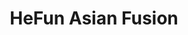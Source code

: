 ---
layout: place
title: "HeFun Asian Fusion"
permalink: /florida/palm-harbor/hefun-asian-fusion.html
stateAbbr: FL
stateName: Florida
cityName: Palm Harbor
place_id: ChIJ3dHw1EPtwogRGtKthTSDcQM
photos:
  - name: >-
      places/ChIJ3dHw1EPtwogRGtKthTSDcQM/photos/AeeoHcJObq2DhtZJ5DvTC6-e3g7IhxV0B7vTXcYkep31uOGkAh8mGoTJMN13EY4L5Q7AQRwqI5LsNeHSWQlOXpJgxvpHyHCxEylHvb2myX1PtwCg1E-IbSF4n_5SAOEePHL4rgJTKfdh7PBwHF6-lUNcp4j5Z4WbqG7pFQjZChWlJz4xBOr9rzQ1LAm-Rt36tSyvgtLLtRYS3_TPc_q0Wigum-9o9bYrcgDBNEaZ3XA9GR9PdsoEhf9q11aV0sCbf9L9gYoGHS398gB_-chjsON3ZEQodWr-dIsHpYpdTQNaCYklyQ
    widthPx: 4032
    heightPx: 2268
    authorAttributions:
      - displayName: HeFun Asian Fusion
        uri: https://maps.google.com/maps/contrib/108658113032725936378
        photoUri: >-
          https://lh3.googleusercontent.com/a-/ALV-UjUdC1NZ_Y2tOGB4DFC0Bx44lykLqu2LUdOAQNS5ttt0G308pdU=s100-p-k-no-mo
    flagContentUri: >-
      https://www.google.com/local/imagery/report/?cb_client=maps_api_places.places_api&image_key=!1e10!2sAF1QipN3YHyT4PS9JscXf4VoGMNPpgfQS84DnZYyJptg&hl=en-US
    googleMapsUri: >-
      https://www.google.com/maps/place//data=!3m4!1e2!3m2!1sAF1QipN3YHyT4PS9JscXf4VoGMNPpgfQS84DnZYyJptg!2e10!4m2!3m1!1s0x88c2ed43d4f0d1dd:0x371833485add21a
  - name: >-
      places/ChIJ3dHw1EPtwogRGtKthTSDcQM/photos/AeeoHcJih-8Pwr0aaF9R7zmgPle8HqtJro05l1-nArJFaBrXJkDOY-IzjVEbQNjJp4mrb4Cjzu5-h-hMA-PJALMp6CnXqye8SsPE0pYhTaxJQ6sQk0jqpFPr3c2PqS9m_HUFgS3Fi79fTcv8AF1oc0zsxUuqeGeAO0AYt3auMtS8vFhj27_ylWQpkL0tbS3zA2kukciTE70QIZvJQlLCMzD81Dq3IPMhlGLg_y6ipvHfYpXxjuI0xZXWGbk66OfV-NKZ0WHOJkOysf5ZQM3kd-94i3M75zFiyua6zGIxOuYz7b5PxQ
    widthPx: 680
    heightPx: 510
    authorAttributions:
      - displayName: HeFun Asian Fusion
        uri: https://maps.google.com/maps/contrib/108658113032725936378
        photoUri: >-
          https://lh3.googleusercontent.com/a-/ALV-UjUdC1NZ_Y2tOGB4DFC0Bx44lykLqu2LUdOAQNS5ttt0G308pdU=s100-p-k-no-mo
    flagContentUri: >-
      https://www.google.com/local/imagery/report/?cb_client=maps_api_places.places_api&image_key=!1e10!2sAF1QipMQKq0d4yIQKMvvvSsoo2IMQadZK-8VvjS_tQFq&hl=en-US
    googleMapsUri: >-
      https://www.google.com/maps/place//data=!3m4!1e2!3m2!1sAF1QipMQKq0d4yIQKMvvvSsoo2IMQadZK-8VvjS_tQFq!2e10!4m2!3m1!1s0x88c2ed43d4f0d1dd:0x371833485add21a
  - name: >-
      places/ChIJ3dHw1EPtwogRGtKthTSDcQM/photos/AeeoHcI6cCBnz6NUMtlSOk_4pOC_zEkmTkqe7rpk_yXH_cj7s2euIbBzGeEjsCfX2h50oAkgPGXYm4dACqXmOCFbTSSFunMw8Ee7NglIsOmUfaLk-zHaKpC-HWVM_8x8z-QxaC_IjkCwQ_a_TzvV4gLpeEyAYVKKA7MCX6gKll0KsCAmXsIg-abjbL8mqX_-inlyfOukfFBq2tP1XPiZzUIkrm7qreSJkj88n07Z3Qsm9LEvF2zKdJMQuCMVLVN0HEhGjVsIoiurK7AgHfmqOjNC_qAaixN6bT1y1zfkLn2LgGu_bbZndfFhwiVFgjRiYE5yqgtyVTDe3NMPmvp71XmrC5Y7oeNqxexZpQ-OebKIiL1eHIMxmZCFtDBQizEe-TOOn7z5yTJNjF59KKQOuxFlbMM_cQbwb8mzhsayJ9pKqd4
    widthPx: 3024
    heightPx: 4032
    authorAttributions:
      - displayName: Jocelyn Bodak
        uri: https://maps.google.com/maps/contrib/104935234183485404029
        photoUri: >-
          https://lh3.googleusercontent.com/a/ACg8ocJO5d8oYwTG9_L1_xoRkQKooQsNbwXnVFEbjxe6XsLLr4D5EQ=s100-p-k-no-mo
    flagContentUri: >-
      https://www.google.com/local/imagery/report/?cb_client=maps_api_places.places_api&image_key=!1e10!2sCIHM0ogKEICAgMDI0-6fHA&hl=en-US
    googleMapsUri: >-
      https://www.google.com/maps/place//data=!3m4!1e2!3m2!1sCIHM0ogKEICAgMDI0-6fHA!2e10!4m2!3m1!1s0x88c2ed43d4f0d1dd:0x371833485add21a
  - name: >-
      places/ChIJ3dHw1EPtwogRGtKthTSDcQM/photos/AeeoHcJCrmSGLZHX-ARP3QKVTvjkg2aHW6NXCDV2wYTwgCzsNikQUjCDZUPA0APJ1wzyMKIwHKAcGLRXB5gkZlsuQsGmB5U5ycvOP8DOyS7llwV5jXHKM0eB1Ks3egaDTcFYfSqkkJYVDul-CFlhppBpVymVF49M4hQDZZOy-4Z48_9bfQlTZxNlP1w69u-EjhagzP82ePPVxblS-NLClcKNS46ZutV0mEUb0xfg48iR-ulSW26W85PwwWfAF5te2SfXCjtCQOOe0hDsY_oYBE1pAsx-yfkU3Y3EU7J8cZYL_39pmw
    widthPx: 4031
    heightPx: 2809
    authorAttributions:
      - displayName: HeFun Asian Fusion
        uri: https://maps.google.com/maps/contrib/108658113032725936378
        photoUri: >-
          https://lh3.googleusercontent.com/a-/ALV-UjUdC1NZ_Y2tOGB4DFC0Bx44lykLqu2LUdOAQNS5ttt0G308pdU=s100-p-k-no-mo
    flagContentUri: >-
      https://www.google.com/local/imagery/report/?cb_client=maps_api_places.places_api&image_key=!1e10!2sAF1QipNZx5pY_QGni_yIzpta6l8qxDlK061F8ZgSMdv4&hl=en-US
    googleMapsUri: >-
      https://www.google.com/maps/place//data=!3m4!1e2!3m2!1sAF1QipNZx5pY_QGni_yIzpta6l8qxDlK061F8ZgSMdv4!2e10!4m2!3m1!1s0x88c2ed43d4f0d1dd:0x371833485add21a
  - name: >-
      places/ChIJ3dHw1EPtwogRGtKthTSDcQM/photos/AeeoHcIRo8zD06_VvhISiKNI6PVySyaOwyh7DiLDWmzDM4NJA4faRaG_rlyWfd3424t5vALZTYUqUTIQAvaeVnVTWgUrpcSiXuA8kf00xDLJgDjSV_pG517klZSuye0zMw5AuQDUPCGVHguQvZBXzKM25Anys8Spl14BH8nSAuZyy2rDMm_YoPcCncof9wx07ftflTxkBK6FADbnti2f4P5Fe68AqIZgfPUZdAAu_BBWnTFjLPZ22m6UjbWUWNMRexc0O5TciMBwvmggBjExBLQ0a5tS4eUhayQ4-mnioFfwyivziw
    widthPx: 3936
    heightPx: 3024
    authorAttributions:
      - displayName: HeFun Asian Fusion
        uri: https://maps.google.com/maps/contrib/108658113032725936378
        photoUri: >-
          https://lh3.googleusercontent.com/a-/ALV-UjUdC1NZ_Y2tOGB4DFC0Bx44lykLqu2LUdOAQNS5ttt0G308pdU=s100-p-k-no-mo
    flagContentUri: >-
      https://www.google.com/local/imagery/report/?cb_client=maps_api_places.places_api&image_key=!1e10!2sAF1QipOSYjGy1RLvqy0RKqlk7-GyKLcdsbGjFI3t-fEV&hl=en-US
    googleMapsUri: >-
      https://www.google.com/maps/place//data=!3m4!1e2!3m2!1sAF1QipOSYjGy1RLvqy0RKqlk7-GyKLcdsbGjFI3t-fEV!2e10!4m2!3m1!1s0x88c2ed43d4f0d1dd:0x371833485add21a
  - name: >-
      places/ChIJ3dHw1EPtwogRGtKthTSDcQM/photos/AeeoHcKCC_XVQhYxK4PfW8rCU5QpEr2CpD68_JVPgkVb7W3qAnpbwixEFFhAf8qP0MOX0FiZTMPVTz1CP93Tqu5JoQi3ohe5QEs7Wjifi3XRWhcU1E3f82gCFcM0mvWFIsoTY3j7PWsLAsrJi3T0JZDryDey6WLJnUlCC3KTW0rcJqtRBdqaaW3fgMPvA576ZYbVXVtmc3QEyymK39hVAGgVS4q19I9hZazn_t81Vtw1EtY4xL_kT6Q4Tg6AaCdpg6uM9lDsyy8s2CRiSiNFqMcZUQehs2BMj7yl_lqpSrEJgPvz1A
    widthPx: 680
    heightPx: 510
    authorAttributions:
      - displayName: HeFun Asian Fusion
        uri: https://maps.google.com/maps/contrib/108658113032725936378
        photoUri: >-
          https://lh3.googleusercontent.com/a-/ALV-UjUdC1NZ_Y2tOGB4DFC0Bx44lykLqu2LUdOAQNS5ttt0G308pdU=s100-p-k-no-mo
    flagContentUri: >-
      https://www.google.com/local/imagery/report/?cb_client=maps_api_places.places_api&image_key=!1e10!2sAF1QipPj4CpoOvgM4lBXwKa0Z0LrbVH5RKAmpCtI9llk&hl=en-US
    googleMapsUri: >-
      https://www.google.com/maps/place//data=!3m4!1e2!3m2!1sAF1QipPj4CpoOvgM4lBXwKa0Z0LrbVH5RKAmpCtI9llk!2e10!4m2!3m1!1s0x88c2ed43d4f0d1dd:0x371833485add21a
  - name: >-
      places/ChIJ3dHw1EPtwogRGtKthTSDcQM/photos/AeeoHcLNn6Zp4nMpQ6bDsVmOlMnLlndGBTopLnlJP2X9x44r8YhGckjPlp6_0Ilf0ddkuFtkIjzYvLx_sWSjGiDfR2g4VVgRn8ZmJeqkXxXFqS1FehqM-tj9hvbl_ni7vmzhddMg51YNXePDEYW1XRS2X9uOVDteSzidvj4MIG8qcgIG3VAIjESCzXPsO9RZgXaFUTt5VXes886qNejgrC9rchMC7lETpS3AGdoo9bimm_0L2aUSL3-PQEbMt6RbvMDjukUA2MonQIhjTmyMOC6cdnokXVSXLcODmT9ADdiMdzw7Tw
    widthPx: 680
    heightPx: 510
    authorAttributions:
      - displayName: HeFun Asian Fusion
        uri: https://maps.google.com/maps/contrib/108658113032725936378
        photoUri: >-
          https://lh3.googleusercontent.com/a-/ALV-UjUdC1NZ_Y2tOGB4DFC0Bx44lykLqu2LUdOAQNS5ttt0G308pdU=s100-p-k-no-mo
    flagContentUri: >-
      https://www.google.com/local/imagery/report/?cb_client=maps_api_places.places_api&image_key=!1e10!2sAF1QipPUE0nEH09D8NMWcZise92W-5o3YShAKCD9gFLf&hl=en-US
    googleMapsUri: >-
      https://www.google.com/maps/place//data=!3m4!1e2!3m2!1sAF1QipPUE0nEH09D8NMWcZise92W-5o3YShAKCD9gFLf!2e10!4m2!3m1!1s0x88c2ed43d4f0d1dd:0x371833485add21a
  - name: >-
      places/ChIJ3dHw1EPtwogRGtKthTSDcQM/photos/AeeoHcIXabVy3yrrNHzUtADzDLydnf4mnGTUwn3IYIz5Bw5THJNaAz7W1LwkuzxHfFukD6zJVUQsRITXtKPEjUJCecXLr3OGdyEuodNjcxbVOCqisaaK5PPMKaBKgD0Dsa-JenMkCGdoXVivRgiMC0u4Td1IwRWDzkE1mAvSU4irQrGDrjKrTXmUAlEopvM4a5NHKkslVnPXpbWi6okWfpL_3wDBZVompF0N9gXIN6byYtEtMyt7o4oAx99cHlURwCb2ztFjnJY5XRAv-jnw6RYCnlN1L-Oprbd5bRsvyecQLFfy4w
    widthPx: 680
    heightPx: 405
    authorAttributions:
      - displayName: HeFun Asian Fusion
        uri: https://maps.google.com/maps/contrib/108658113032725936378
        photoUri: >-
          https://lh3.googleusercontent.com/a-/ALV-UjUdC1NZ_Y2tOGB4DFC0Bx44lykLqu2LUdOAQNS5ttt0G308pdU=s100-p-k-no-mo
    flagContentUri: >-
      https://www.google.com/local/imagery/report/?cb_client=maps_api_places.places_api&image_key=!1e10!2sAF1QipMPAxc6XCja8KvM3y2SJ4gRNvvrjCcyBBSHP0ZJ&hl=en-US
    googleMapsUri: >-
      https://www.google.com/maps/place//data=!3m4!1e2!3m2!1sAF1QipMPAxc6XCja8KvM3y2SJ4gRNvvrjCcyBBSHP0ZJ!2e10!4m2!3m1!1s0x88c2ed43d4f0d1dd:0x371833485add21a
  - name: >-
      places/ChIJ3dHw1EPtwogRGtKthTSDcQM/photos/AeeoHcKeNgMC7G15kadVN-wSzbhB7Q-sCMfQMauMl4tSwaXTo0cX9jAdwjmnmeTXRgGkqAfFo3u8l9GFCgUcbtDSz8qFifWpRuI9itLDv6Ah08YldRfmeBgImjlLmE0Ijy7Y8FaL5opDL78PGixbT2DOA9ALwgIc_2CW34WE_mIJCriMIBa7XXRY0b3_mZkk7b-EKyHsFkwE7hZSkwYLGhtOMP8gw7HJuFQBQxdxS13_UdJXx8RhPnSLXlFYgXQ_VG4b4SiDdrQRrMksHndVf3hW6yWIoGYseOEHZWVchJySjHs1Ww
    widthPx: 653
    heightPx: 510
    authorAttributions:
      - displayName: HeFun Asian Fusion
        uri: https://maps.google.com/maps/contrib/108658113032725936378
        photoUri: >-
          https://lh3.googleusercontent.com/a-/ALV-UjUdC1NZ_Y2tOGB4DFC0Bx44lykLqu2LUdOAQNS5ttt0G308pdU=s100-p-k-no-mo
    flagContentUri: >-
      https://www.google.com/local/imagery/report/?cb_client=maps_api_places.places_api&image_key=!1e10!2sAF1QipO02JJd7oKx8fBPCSFROmtELRH7t5LiL1RWeggf&hl=en-US
    googleMapsUri: >-
      https://www.google.com/maps/place//data=!3m4!1e2!3m2!1sAF1QipO02JJd7oKx8fBPCSFROmtELRH7t5LiL1RWeggf!2e10!4m2!3m1!1s0x88c2ed43d4f0d1dd:0x371833485add21a
  - name: >-
      places/ChIJ3dHw1EPtwogRGtKthTSDcQM/photos/AeeoHcLcCbnnapJnW3G6cS-nsk1T4FpaREwWnA38b_Vi0W429K_dVP8v-7IS0jmzl5d9FR3viutV7A6OB8Z8MuFE6EPAfufgnJtncMH-6S16LEA46v0c0x5QWTvr4acr-RWzkSSgSaOA1BZc18bW6cPjLR5JiBSUhjLLMWlIx1EU-6y2K6uFWZbkxmXJWWe7BcEJp_dOs8551JPOCszGyoM91zWoEpEtwORQWrfepugPxiTJpgPytxJf9IAGqGQlkz3qVlRz2SuNK9SVMzWssfuAIDtsIC2r-dve0QWSGVC2oxgyfQ
    widthPx: 680
    heightPx: 432
    authorAttributions:
      - displayName: HeFun Asian Fusion
        uri: https://maps.google.com/maps/contrib/108658113032725936378
        photoUri: >-
          https://lh3.googleusercontent.com/a-/ALV-UjUdC1NZ_Y2tOGB4DFC0Bx44lykLqu2LUdOAQNS5ttt0G308pdU=s100-p-k-no-mo
    flagContentUri: >-
      https://www.google.com/local/imagery/report/?cb_client=maps_api_places.places_api&image_key=!1e10!2sAF1QipP3819CLjDIu-dYZ4ogZrWDJnlQFfX1uIRmqSoa&hl=en-US
    googleMapsUri: >-
      https://www.google.com/maps/place//data=!3m4!1e2!3m2!1sAF1QipP3819CLjDIu-dYZ4ogZrWDJnlQFfX1uIRmqSoa!2e10!4m2!3m1!1s0x88c2ed43d4f0d1dd:0x371833485add21a
address: 4952 Ridgemoor Blvd, Palm Harbor, FL 34685, USA
street: 4952 Ridgemoor Blvd
city: Palm Harbor
state: FL
zip: '34685'
country: USA
neighborhood: null
latitude: '28.099653'
longitude: '-82.691581'
accessibility_options:
  wheelchairAccessibleParking: true
  wheelchairAccessibleEntrance: true
  wheelchairAccessibleSeating: true
business_status: OPERATIONAL
name: HeFun Asian Fusion
google_maps_links:
  directionsUri: >-
    https://www.google.com/maps/dir//''/data=!4m7!4m6!1m1!4e2!1m2!1m1!1s0x88c2ed43d4f0d1dd:0x371833485add21a!3e0
  placeUri: https://maps.google.com/?cid=248123716086387226
  writeAReviewUri: >-
    https://www.google.com/maps/place//data=!4m3!3m2!1s0x88c2ed43d4f0d1dd:0x371833485add21a!12e1
  reviewsUri: >-
    https://www.google.com/maps/place//data=!4m4!3m3!1s0x88c2ed43d4f0d1dd:0x371833485add21a!9m1!1b1
  photosUri: >-
    https://www.google.com/maps/place//data=!4m3!3m2!1s0x88c2ed43d4f0d1dd:0x371833485add21a!10e5
primary_type: Asian Restaurant
opening_hours:
  regular: null
  current: null
secondary_opening_hours:
  regular:
    weekdayDescriptions: null
    type: null
  current:
    weekdayDescriptions: null
    type: null
phone: null
price_level: null
price_range: null
rating: null
rating_count: 0
website: null
description: null
reviews: null
parking_options: null
payment_options: null
allow_dogs: null
curbside_pickup: null
delivery: null
dine_in: null
good_for_children: null
good_for_groups: null
good_for_sports: null
live_music: null
menu_for_children: null
outdoor_seating: null
reservable: null
restroom: null
serves_beer: null
serves_breakfast: null
serves_brunch: null
serves_cocktails: null
serves_coffee: null
serves_dinner: null
serves_dessert: null
serves_lunch: null
serves_vegetarian_food: null
serves_wine: null
takeout: null

---